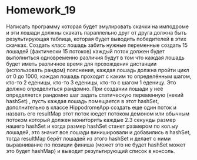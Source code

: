 # Homework_19
Написать программу которая будет эмулировать скачки на имподроме и эти лошади должны скакать параллельно друг от друга должна быть результирующая таблица, которая будет выводить победителей в этих скачках.
Создать класс лошадь
забить нужные переменные
создать 15 лошадей (фактически 15 потоков)
каждый поток должен будет выполниться одновременно
различия будут в том что каждая лошадь будет иметь различное время для прохождения дистанции (использовать рандом)
пояснения, каждая лошадь должна пройти цикл от 0 до 1000, каждая лошадь проходит с каким то определённым шагом, кто-то 2 еденицы, кто-то 3 еденицы, кто-то с шагом 1 еденицу. Это должно определиться рандомно. При создании лошади у неё определяется рандомно шаг
задать статическую переменную (некий hashSet) , пусть каждая лошадь помещается в этот hashSet, дополнительно в классе HippodromeApp создать еще один поток и назвать его resultMap этот поток юедет потоком демоном или обычным потоком который должен мониторить каждые 2.3 секунды размер нашего hashSet и когда размер hashSet станет размером по кол.ыу лошадей, это значит все лошади винишировали и добавились в hashSet, тогда resultMap берёт лошадей из этого hashSet и делает с ними выравнивание по позиции финиша (может это не будет hashSet может это будет hashMap) и выводит результирующий список в консоль.
